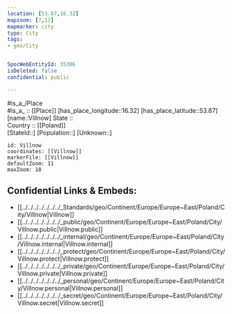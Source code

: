 ```yaml
---
location: [53.87,16.32] 
mapzoom: [7,12] 
mapmarker: city 
type: City
tags:
- geo/City


SpocWebEntityId: 35306
isDeleted: false
confidential: public

---
```

#is_a_/Place  
#is_a_ :: [[Place]] 
[has_place_longitude::16.32] 
[has_place_latitude::53.87] 
[name::Villnow] 
State ::  
Country :: [[Poland]]  
[StateId::] 
[Population::] 
[Unknown::] 


```leaflet
id: Villnow
coordinates: [[Villnow]] 
markerFile: [[Villnow]] 
defaultZoom: 11 
maxZoom: 18
```


## Confidential Links & Embeds: 
- [[../../../../../../../_Standards/geo/Continent/Europe/Europe~East/Poland/City/Villnow|Villnow]] 
- [[../../../../../../../_public/geo/Continent/Europe/Europe~East/Poland/City/Villnow.public|Villnow.public]] 
- [[../../../../../../../_internal/geo/Continent/Europe/Europe~East/Poland/City/Villnow.internal|Villnow.internal]] 
- [[../../../../../../../_protect/geo/Continent/Europe/Europe~East/Poland/City/Villnow.protect|Villnow.protect]] 
- [[../../../../../../../_private/geo/Continent/Europe/Europe~East/Poland/City/Villnow.private|Villnow.private]] 
- [[../../../../../../../_personal/geo/Continent/Europe/Europe~East/Poland/City/Villnow.personal|Villnow.personal]] 
- [[../../../../../../../_secret/geo/Continent/Europe/Europe~East/Poland/City/Villnow.secret|Villnow.secret]] 
